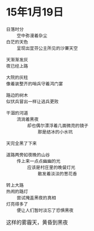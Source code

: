 

# 15年1月19日

	日落时分
		空中弥漫着杂尘
	白茫的天色
		呈现出宜芬公主所见的沙寨天空

	天渐渐发灰
	夜已经上路

	大院的灰柱
	像着装整齐的哨兵守着鸿门宴

	路边的树木
	似伏兵冒出一样让逃兵更败
	
	干涸的河道
		流淌着黑夜
			却也偶尔漂浮着几面微亮的镜子
				那是结冰的小水坑

	天完全黑了下来
	
	道路两旁如夜晚的山谷
		传上来一点点幽幽的光
			应该是村庄里的晚餐灯光
				散发着淡淡的葱花香

	转上大路
	热闹的路灯
		尝试掩盖黑夜的真相
	灯亮得多了
		便让人们暂时淡忘了恐惧黑夜


这样的雾霾天，黄昏到黑夜